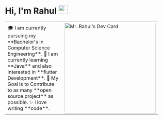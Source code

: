 # Hi, I'm Rahul <img src="https://github.com/TheDudeThatCode/TheDudeThatCode/blob/master/Assets/Hi.gif" width="29px">
<table>
<tr>
  <td valign="center">
    🎓 I am currently pursuing my **Bachelor's in Computer Science Engineering**.
    🌱 I am currently learning **Java** and also interested in **flutter Development**.
    🎯 My Goal is to Contribute to as many **open source project** as possible.
    ✨ I love writing **code**.
<td >
    <a href="https://app.daily.dev/Astrodevil"><img src="https://avatars.githubusercontent.com/u/68543024?v=4" width="300" alt="Mr. Rahul's Dev Card"/></a>
  </td>

</tr>
</table>
